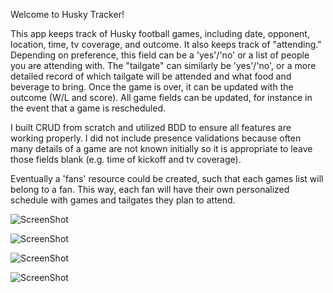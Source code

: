 Welcome to Husky Tracker!

This app keeps track of Husky football games, including date, opponent, location, time, tv coverage, and outcome. It also keeps track of "attending." Depending on preference, this field can be a 'yes'/'no' or a list of people you are attending with. The "tailgate" can similarly be 'yes'/'no', or a more detailed record of which tailgate will be attended and what food and beverage to bring. Once the game is over, it can be updated with the outcome (W/L and score). All game fields can be updated, for instance in the event that a game is rescheduled.

I built CRUD from scratch and utilized BDD to ensure all features are working properly. I did not include presence validations because often many details of a game are not known initially so it is appropriate to leave those fields blank (e.g. time of kickoff and tv coverage).

Eventually a 'fans' resource could be created, such that each games list will belong to a fan. This way, each fan will have their own personalized schedule with games and tailgates they plan to attend.

![ScreenShot](https://raw.github.com/merisw/husky_tracker/master/app/assets/images/screenshot3.png)

![ScreenShot](https://raw.github.com/merisw/husky_tracker/master/app/assets/images/screenshot4.png)

![ScreenShot](https://raw.github.com/merisw/husky_tracker/master/app/assets/images/screenshot5.png)

![ScreenShot](https://raw.github.com/merisw/husky_tracker/master/app/assets/images/screenshot6.png)
